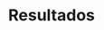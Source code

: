 ---
title: Resultados
feature_text: |
  Resultados del modelo predictivo
feature_image: "/cajamar_predictive/images/fondo.png"
image: "/cajamar_predictive/images/fondo.png"
---